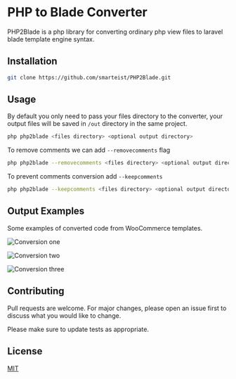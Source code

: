 # PHP to Blade Converter

PHP2Blade is a php library for converting ordinary php view files to laravel blade template engine syntax.

## Installation

```bash
git clone https://github.com/smarteist/PHP2Blade.git
```

## Usage
By default you only need to pass your files directory to the converter,
your output files will be saved in ```/out``` directory in the same project.
```bash
php php2blade <files directory> <optional output directory>
```
To remove comments we can add ```--removecomments``` flag
```bash
php php2blade --removecomments <files directory> <optional output directory>
```
To prevent comments conversion add ```--keepcomments``` 
```bash
php php2blade --keepcomments <files directory> <optional output directory>
```
## Output Examples
Some examples of converted code from WooCommerce templates.

![Conversion one](https://raw.githubusercontent.com/smarteist/PHP2Blade/master/img/1.png)

![Conversion two](https://raw.githubusercontent.com/smarteist/PHP2Blade/master/img/2.png)

![Conversion three](https://raw.githubusercontent.com/smarteist/PHP2Blade/master/img/3.png)


## Contributing
Pull requests are welcome. For major changes, please open an issue first to discuss what you would like to change.

Please make sure to update tests as appropriate.

## License
[MIT](https://choosealicense.com/licenses/mit/)